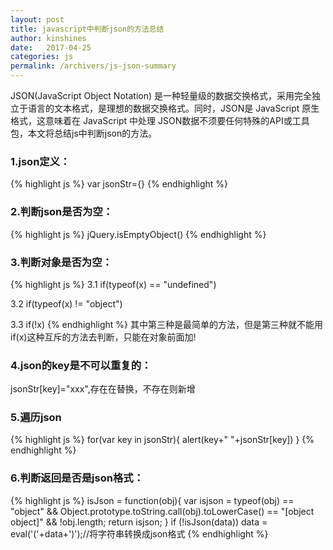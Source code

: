 ```yaml
---
layout: post
title: javascript中判断json的方法总结
author: kinshines
date:   2017-04-25
categories: js
permalink: /archivers/js-json-summary
---
```


<p class="lead"> JSON(JavaScript Object Notation) 是一种轻量级的数据交换格式，采用完全独立于语言的文本格式，是理想的数据交换格式。同时，JSON是 JavaScript 原生格式，这意味着在 JavaScript 中处理 JSON数据不须要任何特殊的API或工具包，本文将总结js中判断json的方法。</p>

### 1.json定义：
{% highlight js %}
var jsonStr={}
{% endhighlight %}

### 2.判断json是否为空：
{% highlight js %}
jQuery.isEmptyObject()
{% endhighlight %}

### 3.判断对象是否为空：
{% highlight js %}
3.1 if(typeof(x)   ==   "undefined")

3.2 if(typeof(x)   !=   "object")

3.3 if(!x)
{% endhighlight %}
其中第三种是最简单的方法，但是第三种就不能用if(x)这种互斥的方法去判断，只能在对象前面加!

### 4.json的key是不可以重复的：
jsonStr[key]="xxx",存在在替换，不存在则新增

### 5.遍历json
{% highlight js %}
for(var key in jsonStr){
   alert(key+" "+jsonStr[key])
}
{% endhighlight %}

### 6.判断返回是否是json格式：
{% highlight js %}
isJson = function(obj){
    var isjson = typeof(obj) == "object" && Object.prototype.toString.call(obj).toLowerCase() == "[object object]" && !obj.length;
    return isjson;
}
if (!isJson(data)) 
    data = eval('('+data+')');//将字符串转换成json格式
{% endhighlight %}

